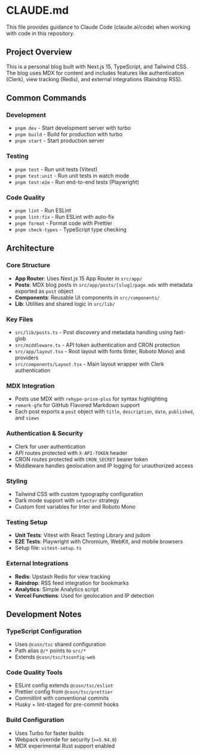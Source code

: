 # CLAUDE.md

This file provides guidance to Claude Code (claude.ai/code) when working with code in this repository.

## Project Overview

This is a personal blog built with Next.js 15, TypeScript, and Tailwind CSS. The blog uses MDX for content and includes features like authentication (Clerk), view tracking (Redis), and external integrations (Raindrop RSS).

## Common Commands

### Development

- `pnpm dev` - Start development server with turbo
- `pnpm build` - Build for production with turbo
- `pnpm start` - Start production server

### Testing

- `pnpm test` - Run unit tests (Vitest)
- `pnpm test:unit` - Run unit tests in watch mode
- `pnpm test:e2e` - Run end-to-end tests (Playwright)

### Code Quality

- `pnpm lint` - Run ESLint
- `pnpm lint:fix` - Run ESLint with auto-fix
- `pnpm format` - Format code with Prettier
- `pnpm check-types` - TypeScript type checking

## Architecture

### Core Structure

- **App Router**: Uses Next.js 15 App Router in `src/app/`
- **Posts**: MDX blog posts in `src/app/posts/[slug]/page.mdx` with metadata exported as `post` object
- **Components**: Reusable UI components in `src/components/`
- **Lib**: Utilities and shared logic in `src/lib/`

### Key Files

- `src/lib/posts.ts` - Post discovery and metadata handling using fast-glob
- `src/middleware.ts` - API token authentication and CRON protection
- `src/app/layout.tsx` - Root layout with fonts (Inter, Roboto Mono) and providers
- `src/components/Layout.tsx` - Main layout wrapper with Clerk authentication

### MDX Integration

- Posts use MDX with `rehype-prism-plus` for syntax highlighting
- `remark-gfm` for GitHub Flavored Markdown support
- Each post exports a `post` object with `title`, `description`, `date`, `published`, and `views`

### Authentication & Security

- Clerk for user authentication
- API routes protected with `X-API-TOKEN` header
- CRON routes protected with `CRON_SECRET` bearer token
- Middleware handles geolocation and IP logging for unauthorized access

### Styling

- Tailwind CSS with custom typography configuration
- Dark mode support with `selector` strategy
- Custom font variables for Inter and Roboto Mono

### Testing Setup

- **Unit Tests**: Vitest with React Testing Library and jsdom
- **E2E Tests**: Playwright with Chromium, WebKit, and mobile browsers
- Setup file: `vitest-setup.ts`

### External Integrations

- **Redis**: Upstash Redis for view tracking
- **Raindrop**: RSS feed integration for bookmarks
- **Analytics**: Simple Analytics script
- **Vercel Functions**: Used for geolocation and IP detection

## Development Notes

### TypeScript Configuration

- Uses `@cosn/tsc` shared configuration
- Path alias `@/*` points to `src/*`
- Extends `@cosn/tsc/tsconfig-web`

### Code Quality Tools

- ESLint config extends `@cosn/tsc/eslint`
- Prettier config from `@cosn/tsc/prettier`
- Commitlint with conventional commits
- Husky + lint-staged for pre-commit hooks

### Build Configuration

- Uses Turbo for faster builds
- Webpack override for security (`>=5.94.0`)
- MDX experimental Rust support enabled
